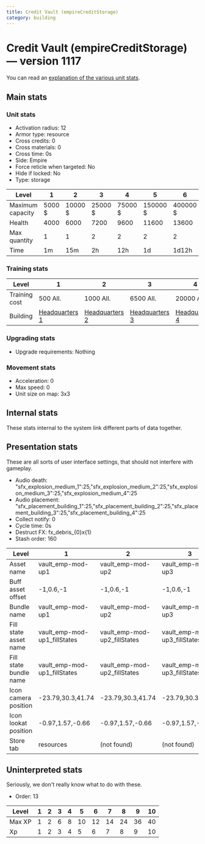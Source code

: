 ```yaml
---
title: Credit Vault (empireCreditStorage)
category: building
---
```


# Credit Vault (empireCreditStorage) — version 1117

You can read an [explanation  of the various unit stats](unitexplained.md).

## Main stats

### Unit stats

  * Activation radius: 12
  * Armor type: resource
  * Cross credits: 0
  * Cross materials: 0
  * Cross time: 0s
  * Side: Empire
  * Force reticle when targeted: No
  * Hide if locked: No
  * Type: storage

|Level           |1     |2      |3      |4      |5       |6       |7       |8       |9        |10       |
|----------------|------|-------|-------|-------|--------|--------|--------|--------|---------|---------|
|Maximum capacity|5000 $|10000 $|25000 $|75000 $|150000 $|400000 $|500000 $|700000 $|1000000 $|1500000 $|
|Health          |4000  |6000   |7200   |9600   |11600   |13600   |15600   |17600   |19600    |21600    |
|Max quantity    |1     |1      |2      |2      |2       |2       |2       |3       |4        |4        |
|Time            |1m    |15m    |2h     |12h    |1d      |1d12h   |2d      |3d      |6d       |1w3d     |


### Training stats

|Level        |1                              |2                              |3                              |4                              |5                              |6                              |7                              |8                              |9                              |10                              |
|-------------|-------------------------------|-------------------------------|-------------------------------|-------------------------------|-------------------------------|-------------------------------|-------------------------------|-------------------------------|-------------------------------|--------------------------------|
|Training cost|500 All.                       |1000 All.                      |6500 All.                      |20000 All.                     |40000 All.                     |115000 All.                    |230000 All.                    |500000 All.                    |1500000 All.                   |2500000 All.                    |
|Building     |[Headquarters 1](empireHQ.html)|[Headquarters 2](empireHQ.html)|[Headquarters 3](empireHQ.html)|[Headquarters 4](empireHQ.html)|[Headquarters 5](empireHQ.html)|[Headquarters 6](empireHQ.html)|[Headquarters 7](empireHQ.html)|[Headquarters 8](empireHQ.html)|[Headquarters 9](empireHQ.html)|[Headquarters 10](empireHQ.html)|


### Upgrading stats

  * Upgrade requirements: Nothing

### Movement stats

  * Acceleration: 0
  * Max speed: 0
  * Unit size on map: 3x3

## Internal stats

These stats internal to the system link different parts of data together.


## Presentation stats

These are all sorts of user interface settings, that should not interfere with gameplay.

  * Audio death: "sfx_explosion_medium_1":25,"sfx_explosion_medium_2":25,"sfx_explosion_medium_3":25,"sfx_explosion_medium_4":25
  * Audio placement: "sfx_placement_building_1":25,"sfx_placement_building_2":25,"sfx_placement_building_3":25,"sfx_placement_building_4":25
  * Collect notify: 0
  * Cycle time: 0s
  * Destruct FX: fx_debris_{0}x{1}
  * Stash order: 160

|Level                 |1                           |2                           |3                           |4                           |5                           |6                           |7                           |8-10                        |
|----------------------|----------------------------|----------------------------|----------------------------|----------------------------|----------------------------|----------------------------|----------------------------|----------------------------|
|Asset name            |vault_emp-mod-up1           |vault_emp-mod-up2           |vault_emp-mod-up3           |vault_emp-mod-up4           |vault_emp-mod-up5           |vault_emp-mod-up6           |vault_emp-mod-up7           |vault_emp-mod-up8           |
|Buff asset offset     |-1,0.6,-1                   |-1,0.6,-1                   |-1,0.6,-1                   |-1,0.6,-1                   |-1,0.6,-1                   |-1.4,0.6,-1.4               |-1.8,0.6,-1.8               |-1.8,0.6,-1.8               |
|Bundle name           |vault_emp-mod-up1           |vault_emp-mod-up2           |vault_emp-mod-up3           |vault_emp-mod-up4           |vault_emp-mod-up5           |vault_emp-mod-up6           |vault_emp-mod-up7           |vault_emp-mod-up8           |
|Fill state asset name |vault_emp-mod-up1_fillStates|vault_emp-mod-up2_fillStates|vault_emp-mod-up3_fillStates|vault_emp-mod-up4_fillStates|vault_emp-mod-up5_fillStates|vault_emp-mod-up6_fillStates|vault_emp-mod-up7_fillStates|vault_emp-mod-up7_fillStates|
|Fill state bundle name|vault_emp-mod-up1_fillStates|vault_emp-mod-up2_fillStates|vault_emp-mod-up3_fillStates|vault_emp-mod-up4_fillStates|vault_emp-mod-up5_fillStates|vault_emp-mod-up6_fillStates|vault_emp-mod-up7_fillStates|vault_emp-mod-up7_fillStates|
|Icon camera position  |-23.79,30.3,41.74           |-23.79,30.3,41.74           |-23.79,30.3,41.74           |-23.79,30.3,41.74           |-23.79,30.3,41.74           |-23.79,30.3,41.74           |-23.79,30.3,41.74           |-26.37,33.22,45.21          |
|Icon lookat position  |-0.97,1.57,-0.66            |-0.97,1.57,-0.66            |-0.97,1.57,-0.66            |-0.97,1.57,-0.66            |-0.97,1.57,-0.66            |-0.97,1.57,-0.66            |-0.97,1.57,-0.66            |-0.88,1.44,-0.76            |
|Store tab             |resources                   |(not found)                 |(not found)                 |(not found)                 |(not found)                 |(not found)                 |(not found)                 |(not found)                 |


## Uninterpreted stats

Seriously, we don't really know what to do with these.

  * Order: 13

|Level |1|2|3|4|5 |6 |7 |8 |9 |10|
|------|-|-|-|-|--|--|--|--|--|--|
|Max XP|1|2|6|8|10|12|14|24|36|40|
|Xp    |1|2|3|4|5 |6 |7 |8 |9 |10|


